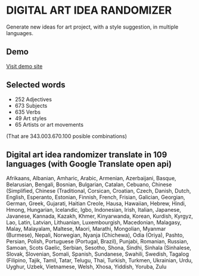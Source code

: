 # DIGITAL ART IDEA RANDOMIZER
Generate new ideas for art project, with a style suggestion, in multiple languages.

## Demo
[Visit demo site](https://bit.ly/digitalArtIdeaRandomizer)

## Selected words
* 252 Adjectives
* 673 Subjects
* 635 Verbs
* 49 Art styles
* 65 Artists or art movements

(That are 343.003.670.100 posible combinations)

## Digital art idea randomizer translate in 109 languages (with Google Translate open api)
Afrikaans, Albanian, Amharic, Arabic, Armenian, Azerbaijani, Basque, Belarusian, Bengali, Bosnian, Bulgarian, Catalan, Cebuano, Chinese (Simplified, Chinese (Traditional, Corsican, Croatian, Czech, Danish, Dutch, English, Esperanto, Estonian, Finnish, French, Frisian, Galician, Georgian, German, Greek, Gujarati, Haitian Creole, Hausa, Hawaiian, Hebrew, Hindi, Hmong, Hungarian, Icelandic, Igbo, Indonesian, Irish, Italian, Japanese, Javanese, Kannada, Kazakh, Khmer, Kinyarwanda, Korean, Kurdish, Kyrgyz, Lao, Latin, Latvian, Lithuanian, Luxembourgish, Macedonian, Malagasy, Malay, Malayalam, Maltese, Maori, Marathi, Mongolian, Myanmar (Burmese), Nepali, Norwegian, Nyanja (Chichewa), Odia (Oriya), Pashto, Persian, Polish, Portuguese (Portugal, Brazil), Punjabi, Romanian, Russian, Samoan, Scots Gaelic, Serbian, Sesotho, Shona, Sindhi, Sinhala (Sinhalese, Slovak, Slovenian, Somali, Spanish, Sundanese, Swahili, Swedish, Tagalog (Filipino, Tajik, Tamil, Tatar, Telugu, Thai, Turkish, Turkmen, Ukrainian, Urdu, Uyghur, Uzbek, Vietnamese, Welsh, Xhosa, Yiddish, Yoruba, Zulu
